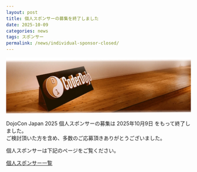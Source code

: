 ```yaml
---
layout: post
title: 個人スポンサーの募集を終了しました
date: 2025-10-09
categories: news
tags: スポンサー
permalink: /news/individual-sponsor-closed/
---
```


<img src="/img/common/coderdojo-nameplate.webp" class="mb-4" loading="lazy" alt="DojoCon Japan Cover Photo" title="DojoCon Japan Cover Photo" />

DojoCon Japan 2025 個人スポンサーの募集は 2025年10月9日 をもって終了しました。<br>
ご検討頂いた方を含め、多数のご応募頂きありがとうございました。

個人スポンサーは下記のページをご覧ください。

[個人スポンサー一覧](/sponsorship/list/#individual_sponsors)
